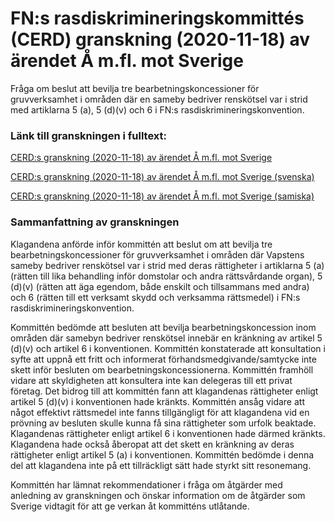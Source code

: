 # FN:s rasdiskrimineringskommittés (CERD) granskning (2020-11-18) av ärendet Å m.fl. mot Sverige

Fråga om beslut att bevilja tre bearbetningskoncessioner för gruvverksamhet i områden där en sameby bedriver renskötsel var i strid med artiklarna 5 (a), 5 (d)(v) och 6 i FN:s rasdiskrimineringskonvention.

### Länk till granskningen i fulltext:

[CERD:s granskning (2020-11-18) av ärendet Å m.fl. mot Sverige](https://tbinternet.ohchr.org/_layouts/15/treatybodyexternal/Download.aspx?symbolno=CERD%2FC%2F102%2FD%2F54%2F2013&Lang=en)

[CERD:s granskning (2020-11-18) av ärendet Å m.fl. mot Sverige (svenska)](/494ee1/contentassets/31eb4283855144c092e72f08cff6e8de/cerd-utlatande-a-m.fl.-mot-sverige--svenska.pdf "CERD:s granskning (2020-11-18) av ärendet Å m.fl. mot Sverige (svenska)")

[CERD:s granskning (2020-11-18) av ärendet Å m.fl. mot Sverige (samiska)](/494ef4/contentassets/31eb4283855144c092e72f08cff6e8de/cerd-utlatande-a-m.fl.-mot-sverige--samiska.pdf "CERD:s granskning (2020-11-18) av ärendet Å m.fl. mot Sverige (samiska)")

### Sammanfattning av granskningen

Klagandena anförde inför kommittén att beslut om att bevilja tre bearbetningskoncessioner för gruvverksamhet i områden där Vapstens sameby bedriver renskötsel var i strid med deras rättigheter i artiklarna 5 (a) (rätten till lika behandling inför domstolar och andra rättsvårdande organ), 5 (d)(v) (rätten att äga egendom, både enskilt och tillsammans med andra) och 6 (rätten till ett verksamt skydd och verksamma rättsmedel) i FN:s rasdiskrimineringskonvention.

Kommittén bedömde att besluten att bevilja bearbetningskoncession inom områden där samebyn bedriver renskötsel innebär en kränkning av artikel 5 (d)(v) och artikel 6 i konventionen. Kommittén konstaterade att konsultation i syfte att uppnå ett fritt och informerat förhandsmedgivande/samtycke inte skett inför besluten om bearbetningskoncessionerna. Kommittén framhöll vidare att skyldigheten att konsultera inte kan delegeras till ett privat företag. Det bidrog till att kommittén fann att klagandenas rättigheter enligt artikel 5 (d)(v) i konventionen hade kränkts. Kommittén ansåg vidare att något effektivt rättsmedel inte fanns tillgängligt för att klagandena vid en prövning av besluten skulle kunna få sina rättigheter som urfolk beaktade. Klagandenas rättigheter enligt artikel 6 i konventionen hade därmed kränkts. Klagandena hade också åberopat att det skett en kränkning av deras rättigheter enligt artikel 5 (a) i konventionen. Kommittén bedömde i denna del att klagandena inte på ett tillräckligt sätt hade styrkt sitt resonemang.

Kommittén har lämnat rekommendationer i fråga om åtgärder med anledning av granskningen och önskar information om de åtgärder som Sverige vidtagit för att ge verkan åt kommitténs utlåtande.
